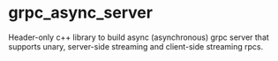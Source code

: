 # grpc_async_server
Header-only c++ library to build async (asynchronous) grpc server that supports unary,
server-side streaming and client-side streaming rpcs.

